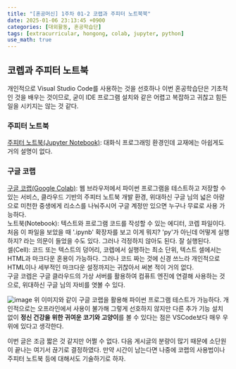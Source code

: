 ```yaml
---
title: "[혼공머신] 1주차 01-2 코랩과 주피터 노트북북"
date: 2025-01-06 23:13:45 +0900
categories: [대외활동, 혼공학습단]
tags: [extracurricular, hongong, colab, jupyter, python]
use_math: true
---
```


## 코렙과 주피터 노트북
개인적으로 Visual Studio Code를 사용하는 것을 선호하나 이번 혼공학습단은 기초적인 것을 배우는 것이므로, 굳이 IDE 프로그램 설치와 같은 어렵고 복잡하고 귀찮고 힘든 일을 시키지는 않는 것 같다. 
### 주피터 노트북
[주피터 노트북(Jupyter Notebook)](https://jupyter.org/): 대화식 프로그래밍 환경인데 교재에는 아쉽게도 거의 설명이 없다.

### 구글 코랩
[구글 코랩(Google Colab)](https://colab.google/): 웹 브라우저에서 파이썬 프로그램을 테스트하고 저장할 수 있는 서비스, 클라우드 기반의 주피터 노트북 개발 환경, 위대하신 구글 님의 넓은 아량으로 미천한 중생에게 리소스를 나눠주시어 구글 계정만 있으면 누구나 무료로 사용 가능하다.  
노트북(Notebook): 텍스트와 프로그램 코드를 작성할 수 있는 에디터, 코렙 파일이다. 처음 이 파일을 보았을 때 '.ipynb' 확장자를 보고 이게 뭐지? 'py'가 아닌데 어떻게 실행하지? 라는 의문이 들었을 수도 있다. 그러나 걱정하지 않아도 된다. 잘 실행된다.   
셀(Cell): 코드 또는 텍스트의 덩어리, 코렙에서 실행하는 최소 단위, 텍스트 셀에서는 HTML과 마크다운 혼용이 가능하다. 그러나 코드 짜는 것에 신경 쓰느라 개인적으로 HTML이나 세부적인 마크다운 설정까지는 귀찮아서 써본 적이 거의 없다.  
구글 코렙은 구글 클라우드의 가상 서버를 활용하여 컴퓨트 엔진에 연결해 사용하는 것으로, 위대하신 구글 님의 자비를 엿볼 수 있다.

![image](https://www.dropbox.com/scl/fi/czk3hfqw48y4pnkj5eu53/colab.jpg?rlkey=i13xcvugh9riykmyiq2sd8ztb&st=eesw9g14&raw=1)
위 이미지와 같이 구글 코랩을 활용해 파이썬 프로그램 테스트가 가능하다.
개인적으로는 오프라인에서 사용이 불가해 그렇게 선호하지 않지만 다른 추가 기능 설치 없이 **정신 건강을 위한 귀여운 코기와 고양이**를 볼 수 있다는 점은 VSCode보다 매우 우위에 있다고 생각한다.

이번 글은 조금 짧은 것 같지만 어쩔 수 없다. 다음 게시글의 분량이 많기 때문에 소단원이 끝나는 여기서 끊기로 결정하였다. 만약 시간이 남는다면 나중에 코랩의 사용법이나 주피터 노트북 등에 대해서도 기술하기로 하자.